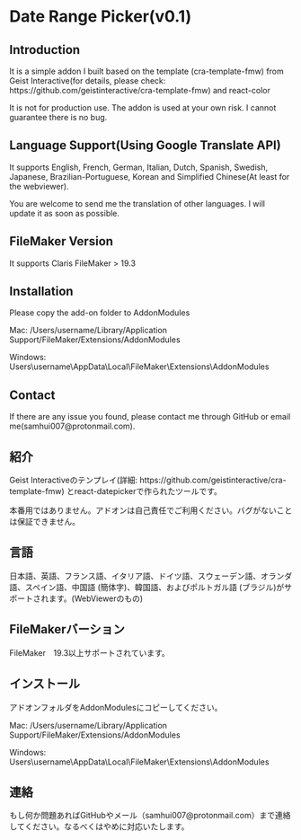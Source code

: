 <h1>Date Range Picker(v0.1)</h1>

<h2>Introduction</h2>
It is a simple addon I built based on the template (cra-template-fmw) from Geist Interactive(for details, please check: https://github.com/geistinteractive/cra-template-fmw) and react-color

It is not for production use. The addon is used at your own risk. I cannot guarantee there is no bug.

<h2>Language Support(Using Google Translate API)</h2>
It supports English, French, German, Italian, Dutch, Spanish, Swedish, Japanese, Brazilian-Portuguese, Korean and Simplified Chinese(At least for the webviewer).

You are welcome to send me the translation of other languages. I will update it as soon as possible.

<h2>FileMaker Version</h2>
It supports Claris FileMaker > 19.3

<h2>Installation</h2>
Please copy the add-on folder to AddonModules

Mac: /Users/username/Library/Application Support/FileMaker/Extensions/AddonModules

Windows: Users\username\AppData\Local\FileMaker\Extensions\AddonModules

<h2>Contact</h2>
If there are any issue you found, please contact me through GitHub or email me(samhui007@protonmail.com).

<h2>紹介</h2>
Geist Interactiveのテンプレイ(詳細: https://github.com/geistinteractive/cra-template-fmw) とreact-datepickerで作られたツールです。

本番用ではありません。アドオンは自己責任でご利用ください。バグがないことは保証できません。

<h2>言語</h2>
日本語、英語、フランス語、イタリア語、ドイツ語、スウェーデン語、オランダ語、スペイン語、中国語 (簡体字)、韓国語、およびポルトガル語 (ブラジル)がサポートされます。(WebViewerのもの)

<h2>FileMakerバーション</h2>
FileMaker　19.3以上サポートされています。

<h2>インストール</h2>
アドオンフォルダをAddonModulesにコピーしてください。

Mac: /Users/username/Library/Application Support/FileMaker/Extensions/AddonModules

Windows: Users\username\AppData\Local\FileMaker\Extensions\AddonModules

<h2>連絡</h2>
もし何か問題あればGitHubやメール（samhui007@protonmail.com）まで連絡してください。なるべくはやめに対応いたします。
